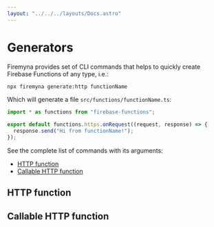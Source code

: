 ```yaml
---
layout: "../../../layouts/Docs.astro"
---
```


# Generators

Firemyna provides set of CLI commands that helps to quickly create Firebase Functions of any type, i.e.:

```bash
npx firemyna generate:http functionName
```

Which will generate a file `src/functions/functionName.ts`:

```ts
import * as functions from "firebase-functions";

export default functions.https.onRequest((request, response) => {
  response.send("Hi from functionName!");
});
```

See the complete list of commands with its arguments:

- [HTTP function](#http-function)
- [Callable HTTP function](#callable-http-function)

## HTTP function

## Callable HTTP function
